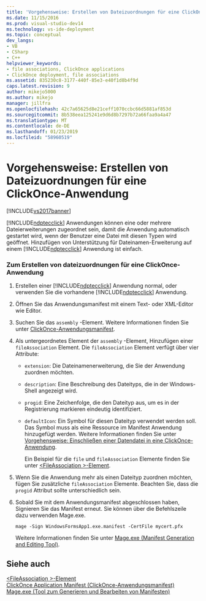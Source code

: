 ```yaml
---
title: 'Vorgehensweise: Erstellen von Dateizuordnungen für eine ClickOnce-Anwendung | Microsoft-Dokumentation'
ms.date: 11/15/2016
ms.prod: visual-studio-dev14
ms.technology: vs-ide-deployment
ms.topic: conceptual
dev_langs:
- VB
- CSharp
- C++
helpviewer_keywords:
- file associations, ClickOnce applications
- ClickOnce deployment, file associations
ms.assetid: 835230c8-3177-440f-85e3-e40f1d8b4f9d
caps.latest.revision: 9
author: mikejo5000
ms.author: mikejo
manager: jillfra
ms.openlocfilehash: 42c7a65625d8e21ceff1070ccbc66d5881af853d
ms.sourcegitcommit: 8b538eea125241e9d6d8b7297b72a66faa9a4a47
ms.translationtype: MT
ms.contentlocale: de-DE
ms.lasthandoff: 01/23/2019
ms.locfileid: "58960519"
---
```

# <a name="how-to-create-file-associations-for-a-clickonce-application"></a>Vorgehensweise: Erstellen von Dateizuordnungen für eine ClickOnce-Anwendung
[!INCLUDE[vs2017banner](../includes/vs2017banner.md)]

[!INCLUDE[ndptecclick](../includes/ndptecclick-md.md)] Anwendungen können eine oder mehrere Dateierweiterungen zugeordnet sein, damit die Anwendung automatisch gestartet wird, wenn der Benutzer eine Datei mit diesen Typen wird geöffnet. Hinzufügen von Unterstützung für Dateinamen-Erweiterung auf einem [!INCLUDE[ndptecclick](../includes/ndptecclick-md.md)] Anwendung ist einfach.  
  
### <a name="to-create-file-associations-for-a-clickonce-application"></a>Zum Erstellen von dateizuordnungen für eine ClickOnce-Anwendung  
  
1. Erstellen einer [!INCLUDE[ndptecclick](../includes/ndptecclick-md.md)] Anwendung normal, oder verwenden Sie die vorhandene [!INCLUDE[ndptecclick](../includes/ndptecclick-md.md)] Anwendung.  
  
2. Öffnen Sie das Anwendungsmanifest mit einem Text- oder XML-Editor wie Editor.  
  
3. Suchen Sie das `assembly` -Element. Weitere Informationen finden Sie unter [ClickOnce-Anwendungsmanifest](../deployment/clickonce-application-manifest.md).  
  
4. Als untergeordnetes Element der `assembly` -Element, Hinzufügen einer `fileAssociation` Element. Die `fileAssociation` Element verfügt über vier Attribute:  
  
   - `extension`: Die Dateinamenerweiterung, die Sie der Anwendung zuordnen möchten.  
  
   - `description`: Eine Beschreibung des Dateityps, die in der Windows-Shell angezeigt wird.  
  
   - `progid`: Eine Zeichenfolge, die den Dateityp aus, um es in der Registrierung markieren eindeutig identifiziert.  
  
   - `defaultIcon`: Ein Symbol für diesen Dateityp verwendet werden soll. Das Symbol muss als eine Ressource im Manifest Anwendung hinzugefügt werden. Weitere Informationen finden Sie unter [Vorgehensweise: Einschließen einer Datendatei in eine ClickOnce-Anwendung](../deployment/how-to-include-a-data-file-in-a-clickonce-application.md).  
  
     Ein Beispiel für die `file` und `fileAssociation` Elemente finden Sie unter [ \<FileAssociation >-Element](../deployment/fileassociation-element-clickonce-application.md).  
  
5. Wenn Sie die Anwendung mehr als einen Dateityp zuordnen möchten, fügen Sie zusätzliche `fileAssociation` Elemente. Beachten Sie, dass die `progid` Attribut sollte unterschiedlich sein.  
  
6. Sobald Sie mit dem Anwendungsmanifest abgeschlossen haben, Signieren Sie das Manifest erneut. Sie können über die Befehlszeile dazu verwenden Mage.exe.  
  
    `mage -Sign WindowsFormsApp1.exe.manifest -CertFile mycert.pfx`  
  
    Weitere Informationen finden Sie unter [Mage.exe (Manifest Generation and Editing Tool)](http://msdn.microsoft.com/library/77dfe576-2962-407e-af13-82255df725a1).  
  
## <a name="see-also"></a>Siehe auch  
 [\<FileAssociation >-Element](../deployment/fileassociation-element-clickonce-application.md)   
 [ClickOnce Application Manifest (ClickOnce-Anwendungsmanifest)](../deployment/clickonce-application-manifest.md)   
 [Mage.exe (Tool zum Generieren und Bearbeiten von Manifesten)](http://msdn.microsoft.com/library/77dfe576-2962-407e-af13-82255df725a1)
